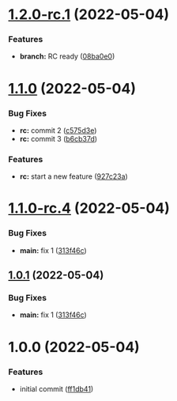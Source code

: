 # [1.2.0-rc.1](https://github.com/amrendr-cb/semver/compare/v1.1.0...v1.2.0-rc.1) (2022-05-04)


### Features

* **branch:** RC ready ([08ba0e0](https://github.com/amrendr-cb/semver/commit/08ba0e06cad90aae74f9c80033cb9d3704b80326))

# [1.1.0](https://github.com/amrendr-cb/semver/compare/v1.0.1...v1.1.0) (2022-05-04)


### Bug Fixes

* **rc:** commit 2 ([c575d3e](https://github.com/amrendr-cb/semver/commit/c575d3e004aa22b3624e51118a1078d37eaca74a))
* **rc:** commit 3 ([b6cb37d](https://github.com/amrendr-cb/semver/commit/b6cb37d20c5ce0fb8bfd585f1a9989a25d3b109f))


### Features

* **rc:** start a new feature ([927c23a](https://github.com/amrendr-cb/semver/commit/927c23a9818704caa57ff0e3f29af67f360e1c1f))

# [1.1.0-rc.4](https://github.com/amrendr-cb/semver/compare/v1.1.0-rc.3...v1.1.0-rc.4) (2022-05-04)


### Bug Fixes

* **main:** fix 1 ([313f46c](https://github.com/amrendr-cb/semver/commit/313f46cb4b6b4ad4b3862231bc4d65a41dc962da))

## [1.0.1](https://github.com/amrendr-cb/semver/compare/v1.0.0...v1.0.1) (2022-05-04)


### Bug Fixes

* **main:** fix 1 ([313f46c](https://github.com/amrendr-cb/semver/commit/313f46cb4b6b4ad4b3862231bc4d65a41dc962da))

# 1.0.0 (2022-05-04)


### Features

* initial commit ([ff1db41](https://github.com/amrendr-cb/semver/commit/ff1db41180dc27ea9e7a893d32c19aa768e28f91))

